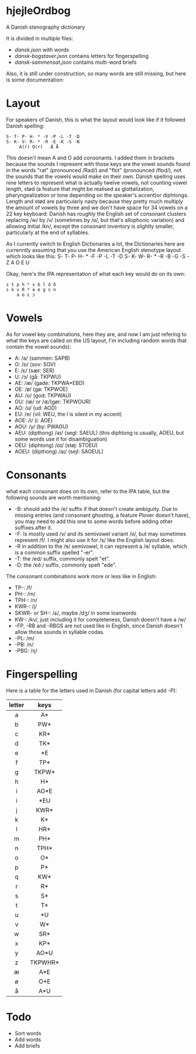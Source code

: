 # hjejleOrdbog
A Danish stenography dictionary

It is divided in multiple files:
* *dansk.json* with words
* *dansk-bogstaver.json* contains letters for fingerspelling
* *dansk-sammensat.json* contains multi-word briefs

Also, it is still under construction, so many words are still missing, but here is some documentation:
# Layout
For speakers of Danish, this is what the layout would look like if it followed Danish spelling:

    S- T- P- H- * -V -P -L -T -D
    S- K- V- R- * -R -E -K -S -N
         A(r) O(r)   Æ Å

This doesn't mean A and O add consonants. I added them in brackets because the sounds I represent with those keys are the vowel sounds found in the words "rat" (pronounced /Rad/) and "flot" (pronounced /flɒd/), not the sounds that the vowels would make on their own. Danish spelling uses nine letters to represent what is actually twelve vowels, not counting vowel length, stød (a feature that might be realised as glottalization, pharyngealization or tone depending on the speaker's accent)or diphtongs. Length and stød are particularly nasty because they pretty much multiply the amount of vowels by three and we don't have space for 34 vowels on a 22 key keyboard: Danish has roughly the English set of consonant clusters replacing /w/ by /v/ (sometimes by /ʋ/, but that's allophonic variation) and allowing initial /kn/, except the consonant inventory is slightly smaller, particularly at the end of syllables.

As I currently switch to English Dictionaries a lot, the Dictionaries here are currenntly assuming that you use the American English stenotype layout which looks like this:
    S- T- P- H- * -F -P -L -T -D
    S- K- W- R- * -R -B -G -S -Z
         A O   E U

Okay, here's the IPA representation of what each key would do on its own:

    s t p h * v b l d ð
    s k v R * ɘ e g s n
        a ɒ ɛ ɔ

# Vowels
As for vowel key combinations, here they are, and now I am just refering to what the keys are called on the US layout, I'm including random words that contain the vowel sounds):

* A: /a/ (sammen: SAPB)
* O: /ɒ/ (sov: SOV)
* E: /ɛ/ (sær: SER)
* U: /ɔ/ (gå: TKPWU)
* AE: /æ/ (gade: TKPWA*EBD)
* OE: /ø/ (gø: TKPWOE)
* AU: /o/ (god: TKPWAU)
* OU: /œ/ or /ɶ/(gør: TKPWOUR)
* AO: /u/ (ud: AOD)
* EU: /e/ (vil: WEU, the *l* is silent in my accent)
* AOE: /i/ (i: AOE)
* AOU: /y/ (by: PWAOU)
* AEU: (dipthong) /aɪ/ (segl: SAEUL) (this diphtong is usually, AOEU, but some words use it for disambiguation)
* OEU: (diphtong) /ɒɪ/ (støj: STOEU)
* AOEU: (dipthong) /aɪ/ (sejl: SAOEUL)

# Consonants
what each consonant does on its own, refer to the IPA table, but the following sounds are worth mentioning:

* -B: should add the /e/ suffix if that doesn't create ambiguity. Due to missing entries (and consonant ghosting, a feature Plover doesn't have), you may need to add this one to some words before adding other suffixes after it.
* -F: Is mostly used /v/ and its semivowel variant /ʋ/, but may sometimes represent /f/. I might also use it for /s/ like the English layout does.
* -R in addition to the /ɘ/ semivowel, it can represent a /ɘ/ syllable, which is a common suffix spelled "-er".
* -T: the /ed/ suffix, commonly spelt "et".
* -D: the /eðː/ suffix, commonly spelt "ede".

The consonant combinations work more or less like in English:
* TP-: /f/
* PH-: /m/
* TPH-: /n/
* KWR-: /j/
* SKWR- or SH-: /ɕ/, maybe /dʒ/ in some loanwords
* KW-: /kv/, just including it for completeness, Danish doesn't have a /w/
* -FP, -RB and -RBGS are not used like in English, since Danish doesn't allow those sounds in syllable codas.
* -PL: /m/
* -PB: /n/
* -PBG: /ŋ/

# Fingerspelling
Here is a table for the letters used in Danish (for capital letters add -P):

|letter|keys   |
| :---: | :---: |
|a      |A*     |
|b      |PW*    |
|c      |KR*    |
|d      |TK*    |
|e      |*E     |
|f      |TP*    |
|g      |TKPW*  |
|h      |H*     |
|i      |AO*E   |
|i      |*EU    |
|j      |KWR*   |
|k      |K*     |
|l      |HR*    |
|m      |PH*    |
|n      |TPH*   |
|o      |O*     |
|p      |P*     |
|q      |KW*    |
|r      |R*     |
|s      |S*     |
|t      |T*     |
|u      |*U     |
|v      |W*     |
|w      |SR*    |
|x      |KP*    |
|y      |AO*U   |
|z      |TKPWHR*|
|æ      |A*E    |
|ø      |O*E    |
|å      |A*U    |

# Todo
* Sort words
* Add words
* Add briefs
